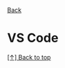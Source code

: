 [Back](https://github.com/coolinmc6/front-end-dev#front-end-development)
<a name="top"></a>

# VS Code



[[↑] Back to top](#top)
